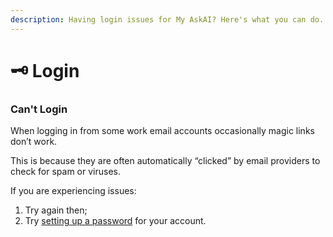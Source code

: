 ```yaml
---
description: Having login issues for My AskAI? Here's what you can do.
---
```


# 🗝️ Login

### Can't Login

When logging in from some work email accounts occasionally magic links don’t work.&#x20;

This is because they are often automatically “clicked” by email providers to check for spam or viruses.

If you are experiencing issues:

1. Try again then;
2. Try [setting up a password](../account-management/user-access/setting-a-password-for-your-account.md) for your account.
